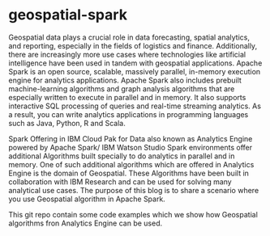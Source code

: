 # geospatial-spark

Geospatial data plays a crucial role in data forecasting, spatial analytics, and reporting, especially in the fields of logistics and finance. Additionally, there are increasingly more use cases where technologies like artificial intelligence have been used in tandem with geospatial applications.
Apache Spark is an open source, scalable, massively parallel, in-memory execution engine for analytics applications. Apache Spark also includes prebuilt machine-learning algorithms and graph analysis algorithms that are especially written to execute in parallel and in memory. It also supports interactive SQL processing of queries and real-time streaming analytics. As a result, you can write analytics applications in programming languages such as Java, Python, R and Scala.

Spark Offering in IBM Cloud Pak for Data also known as Analytics Engine powered by Apache Spark/ IBM Watson Studio Spark environments offer additional Algorithms built specially to do analytics in parallel and in memory. One of such additional algorithms which are offered in Analytics Engine is the domain of  Geospatial. These Algorithms have been built in collaboration with IBM Research and can be used for solving many analytical use cases. The purpose of this blog is to share a scenario where you use Geospatial algorithm in Apache Spark.

This git repo contain some code examples which we show how Geospatial algorithms fron Analytics Engine can be used.

